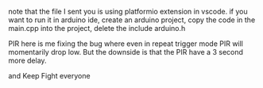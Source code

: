 note that the file I sent you is using platformio extension in vscode. 
if you want to run it in arduino ide, create an arduino project, 
copy the code in the main.cpp into the project, delete the include arduino.h


PIR here is me fixing the bug where even in repeat trigger mode PIR will momentarily drop low. 
But the downside is that the PIR have a 3 second more delay.


and Keep Fight everyone
